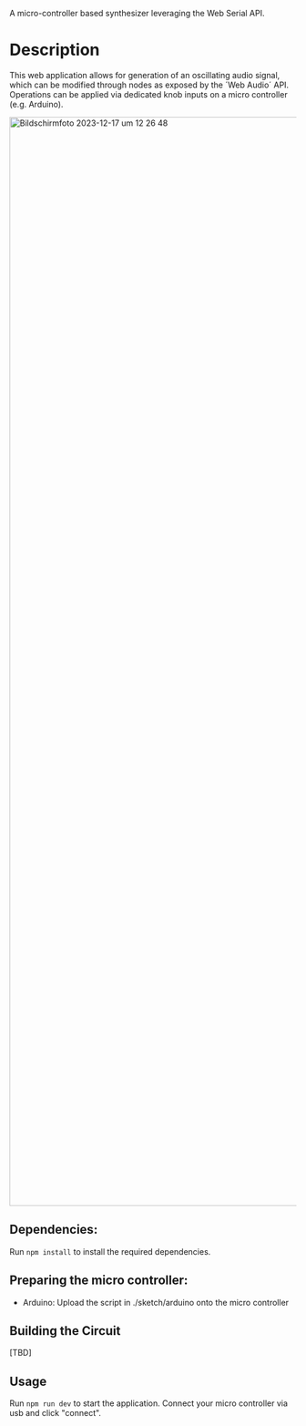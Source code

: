 A micro-controller based synthesizer leveraging the Web Serial API.

# Description
This web application allows for generation of an oscillating audio signal, which can be modified through nodes as exposed by the ´Web Audio´ API. Operations can be applied via dedicated knob inputs on a micro controller (e.g. Arduino).

<img width="1912" alt="Bildschirmfoto 2023-12-17 um 12 26 48" src="https://github.com/leonmeka/synth/assets/15350962/1c0a09df-065c-4648-86d1-9e9b52de2f7a">

## Dependencies:
Run `npm install` to install the required dependencies.

## Preparing the micro controller:
- Arduino: Upload the script in ./sketch/arduino onto the micro controller

## Building the Circuit
[TBD]

## Usage
Run `npm run dev` to start the application. Connect your micro controller via usb and click "connect".
